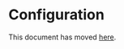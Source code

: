 # Configuration

This document has moved [here](https://www.ibm.com/docs/de/obi/current?topic=nodejs-collector-configuration).
